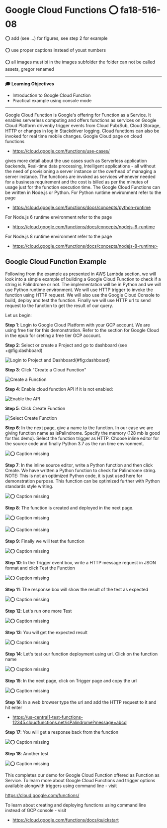 # Google Cloud Functions :o: fa18-516-08

:o: add (see ...) for figures, see step 2 for example

:o: use proper captions instead of youst numbers

:o: all images must bi in the images subfolder the folder can not be called assets, gregor renamed

---

**:mortar_board: Learning Objectives**

* Introduction to Google Cloud Function
* Practical example using console mode

---

Google Cloud Function is Google's offering for Function as a
Service. It enables serverless computing and offers functions as
services on Google Cloud Platform drivenby trigger events from Cloud
Pub/Sub, Cloud Storage, HTTP or changes in log in Stackdriver
logging. Cloud functions can also be invoked for real time mobile
changes.  Google Cloud page on cloud functions

* <https://cloud.google.com/functions/use-cases/> 

gives more detail about the use cases such as Serverless application
backends, Real-time data processing, Intelligent applications - all
without the need of provisioning a server instance or the overhead of
managing a server instance. The functions are invoked as services
whenever needed for a business requirement and the cost is billed as
per the minutes of usage just for the function execution time. The
Google Cloud Functions can be written in Node.js or Python. For Python
runtime environment refer to the page

* <https://cloud.google.com/functions/docs/concepts/python-runtime>

For Node.js 6 runtime environment refer to the page

* <https://cloud.google.com/functions/docs/concepts/nodejs-6-runtime>

For Node.js 8 runtime environment refer to the page

* https://cloud.google.com/functions/docs/concepts/nodejs-8-runtime>

## Google Cloud Function Example

Following from the example as presented in AWS Lambda section, we will
look into a simple example of building a Google Cloud Function to
check if a string is Palindrome or not.  The implementation will be in
Python and we will use Python runtime environment. We will use HTTP
trigger to invoke the function using HTTP request. We will also use
the Google Cloud Console to build, deploy and test the
function. Finally we will use HTTP url to send request to the function
to get the result of our query.

Let us begin:

**Step 1**: Login to Google Cloud Platform with your GCP account. We
are using free tier for this demonstration. Refer to the section for
Google Cloud in the epub for creting a free tier GCP account.

**Step 2**: Select or create a Project and go to dashboard (see
+@fig:dashboard)

![Login to Project and Dashboard](images/markdown-img-paste-20181031131045280.png){#fig:dashboard}


**Step 3**: Click "Create a Cloud Function"

![Create a Function](images/markdown-img-paste-20181031131915230.png)


**Step 4**: Enable cloud function API if it is not enabled:

![Enable the API](images/markdown-img-paste-20181031131927588.png)


**Step 5**: Click Create Function

![Select *Create Function*](images/markdown-img-paste-20181031131938895.png)


**Step 6**: In the next page, give a name to the function. In our case
we are giving function name as isPalindrome. Specify the memory (128
mb is good for this demo). Select the function trigger as
HTTP. Choose inline editor for the source code and finally
Python 3.7 as the run time environment.

![:o: Caption missing](images/markdown-img-paste-20181031131829312.png)


**Step 7**: In the inline source editor, write a Python function and
then click Create. We have written a Python function to check for
Palindrome string. NOTE: This is not an optimized Python code, it is
just used here for demonstration purpose. This function can be
optimized further with Python standards style writing.

![:o: Caption missing](images/markdown-img-paste-2018103113223371.png)


**Step 8**: The function is created and deployed in the next page.

![:o: Caption missing](images/markdown-img-paste-20181031132532494.png)


![:o: Caption missing](images/markdown-img-paste-20181031132602827.png)


**Step 9**: Finally we will test the function

![:o: Caption missing](images/markdown-img-paste-20181031132627791.png)


**Step 10**: In the Trigger event box, write a HTTP message request in
JSON format and click Test the Function

![:o: Caption missing](images/markdown-img-paste-20181031132734293.png)


**Step 11**: The response box will show the result of the test as expected

![:o: Caption missing](images/markdown-img-paste-20181031132838134.png)


**Step 12**: Let's run one more Test

![:o: Caption missing](images/markdown-img-paste-20181031132912372.png)


**Step 13**: You will get the expected result

![:o: Caption missing](images/markdown-img-paste-20181031132940621.png)


**Step 14**: Let's test our function deployment using url. Click on the function name

![:o: Caption missing](images/markdown-img-paste-20181031133107580.png)


**Step 15**: In the next page, click on Trigger page and copy the url

![:o: Caption missing](images/markdown-img-paste-20181031133237491.png)


**Step 16**: In a web browser type the url and add the HTTP request to
it and hit enter

* <https://us-central1-test-functions-12345.cloudfunctions.net/isPalindrome?message=abcd>


**Step 17**: You will get a response back from the function

![:o: Caption missing](images/markdown-img-paste-20181031133547391.png)


**Step 18**: Another test

![:o: Caption missing](images/markdown-img-paste-20181031133650540.png)


This completes our demo for Google Cloud Function offered as Function
as Service. To learn more about Google Cloud Functions and trigger
options available alongwith triggers using command line - visit

<https://cloud.google.com/functions/>

To learn about creating and deploying functions using command line
instead of GCP console - visit

* <https://cloud.google.com/functions/docs/quickstart>

